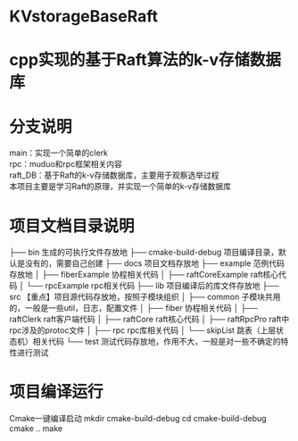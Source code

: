 # KVstorageBaseRaft
# cpp实现的基于Raft算法的k-v存储数据库
# 分支说明
main：实现一个简单的clerk  
rpc：muduo和rpc框架相关内容  
raft_DB：基于Raft的k-v存储数据库，主要用于观察选举过程  
本项目主要是学习Raft的原理，并实现一个简单的k-v存储数据库
# 项目文档目录说明
├── bin 生成的可执行文件存放地
├── cmake-build-debug 项目编译目录，默认是没有的，需要自己创建
├── docs    项目文档存放地
├── example  范例代码存放地
│   ├── fiberExample  协程相关代码
│   ├── raftCoreExample raft核心代码
│   └── rpcExample rpc相关代码
├── lib  项目编译后的库文件存放地
├── src 【重点】项目源代码存放地，按照子模块组织
│   ├── common  子模块共用的，一般是一些util，日志，配置文件
│   ├── fiber  协程相关代码
│   ├── raftClerk raft客户端代码
│   ├── raftCore raft核心代码
│   ├── raftRpcPro raft中rpc涉及的protoc文件
│   ├── rpc  rpc库相关代码
│   └── skipList 跳表（上层状态机）相关代码
└── test  测试代码存放地，作用不大，一般是对一些不确定的特性进行测试
# 项目编译运行
Cmake一键编译启动
mkdir cmake-build-debug
cd cmake-build-debug
cmake ..
make

